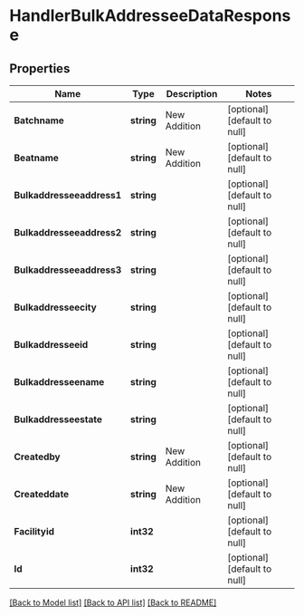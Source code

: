 # HandlerBulkAddresseeDataResponse

## Properties
Name | Type | Description | Notes
------------ | ------------- | ------------- | -------------
**Batchname** | **string** | New Addition | [optional] [default to null]
**Beatname** | **string** | New Addition | [optional] [default to null]
**Bulkaddresseeaddress1** | **string** |  | [optional] [default to null]
**Bulkaddresseeaddress2** | **string** |  | [optional] [default to null]
**Bulkaddresseeaddress3** | **string** |  | [optional] [default to null]
**Bulkaddresseecity** | **string** |  | [optional] [default to null]
**Bulkaddresseeid** | **string** |  | [optional] [default to null]
**Bulkaddresseename** | **string** |  | [optional] [default to null]
**Bulkaddresseestate** | **string** |  | [optional] [default to null]
**Createdby** | **string** | New Addition | [optional] [default to null]
**Createddate** | **string** | New Addition | [optional] [default to null]
**Facilityid** | **int32** |  | [optional] [default to null]
**Id** | **int32** |  | [optional] [default to null]

[[Back to Model list]](../README.md#documentation-for-models) [[Back to API list]](../README.md#documentation-for-api-endpoints) [[Back to README]](../README.md)


